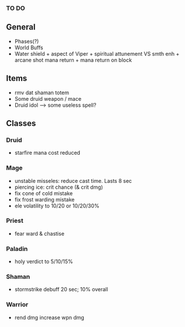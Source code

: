 ### TO DO

## General

- Phases(?)
- World Buffs
- Water shield + aspect of Viper + spiritual attunement VS smth enh + arcane shot mana return + mana return on block

## Items

- rmv dat shaman totem
- Some druid weapon / mace
- Druid idol --> some useless spell?

## Classes

### Druid
- starfire mana cost reduced

### Mage
- unstable misseles: reduce cast time. Lasts 8 sec
- piercing ice: crit chance (& crit dmg)
- fix cone of cold mistake
- fix frost warding mistake
- ele volatility to 10/20 or 10/20/30%

### Priest
- fear ward & chastise

### Paladin
- holy verdict to 5/10/15%

### Shaman
- stormstrike debuff 20 sec; 10% overall

### Warrior
- rend dmg increase wpn dmg
